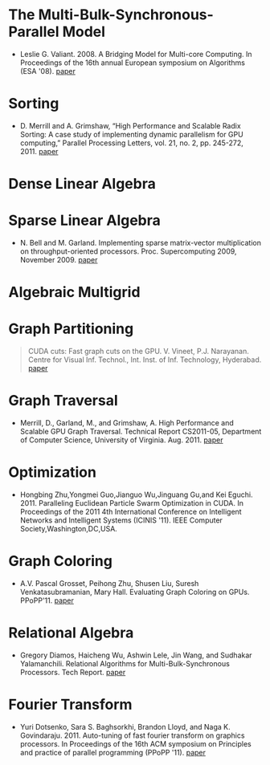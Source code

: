 # The Multi-Bulk-Synchronous-Parallel Model #

  * Leslie G. Valiant. 2008. A Bridging Model for Multi-core Computing. In Proceedings of the 16th annual European symposium on Algorithms (ESA '08). [paper](http://people.seas.harvard.edu/~valiant/bridging-2010.pdf)


# Sorting #

  * D. Merrill and A. Grimshaw, “High Performance and Scalable Radix Sorting: A case study of implementing dynamic parallelism for GPU computing,” Parallel Processing Letters, vol. 21, no. 2, pp. 245-272, 2011. [paper](http://back40computing.googlecode.com/svn/wiki/documents/PplGpuSortingPreprint.pdf)


# Dense Linear Algebra #

# Sparse Linear Algebra #

  * N. Bell and M. Garland. Implementing sparse matrix-vector multiplication on throughput-oriented processors. Proc. Supercomputing 2009, November 2009. [paper](http://www.nvidia.com/object/nvidia_research_pub_013.html)

# Algebraic Multigrid #

# Graph Partitioning #

> CUDA cuts: Fast graph cuts on the GPU. V. Vineet, P.J. Narayanan. Centre for Visual Inf. Technol., Int. Inst. of Inf. Technology, Hyderabad. [paper](http://cvit.iiit.ac.in/papers/rtGCuts_2008.pdf)

# Graph Traversal #

  * Merrill, D., Garland, M., and Grimshaw, A. High Performance and Scalable GPU Graph Traversal. Technical Report CS2011-05, Department of Computer Science, University of Virginia. Aug. 2011. [paper](https://sites.google.com/site/duanemerrill/BFS_TR.pdf?attredirects=0)

# Optimization #
  * Hongbing Zhu,Yongmei Guo,Jianguo Wu,Jinguang Gu,and Kei Eguchi. 2011. Paralleling Euclidean Particle Swarm Optimization in CUDA. In Proceedings of the 2011 4th International Conference on Intelligent Networks and Intelligent Systems (ICINIS '11). IEEE Computer Society,Washington,DC,USA.

# Graph Coloring #

  * A.V. Pascal Grosset, Peihong Zhu, Shusen Liu, Suresh Venkatasubramanian, Mary Hall. Evaluating Graph Coloring on GPUs. PPoPP'11. [paper](http://www.cs.utah.edu/~suresh/papers/ppopp/ppopp.pdf)

# Relational Algebra #

  * Gregory Diamos, Haicheng Wu, Ashwin Lele, Jin Wang, and Sudhakar Yalamanchili. Relational Algorithms for Multi-Bulk-Synchronous Processors. Tech Report. [paper](http://www.gdiamos.net/papers/relational-algorithms.pdf)

# Fourier Transform #
  * Yuri Dotsenko, Sara S. Baghsorkhi, Brandon Lloyd, and Naga K. Govindaraju. 2011. Auto-tuning of fast fourier transform on graphics processors. In Proceedings of the 16th ACM symposium on Principles and practice of parallel programming (PPoPP '11). [paper](http://impact.crhc.illinois.edu/ftp/conference/sara2011.pdf)